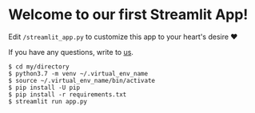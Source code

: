 # Welcome to our first Streamlit App!

Edit `/streamlit_app.py` to customize this app to your heart's desire :heart:

If you have any questions, write to [us](https://wordlift.io).

```
$ cd my/directory
$ python3.7 -m venv ~/.virtual_env_name
$ source ~/.virtual_env_name/bin/activate
$ pip install -U pip
$ pip install -r requirements.txt
$ streamlit run app.py
```
